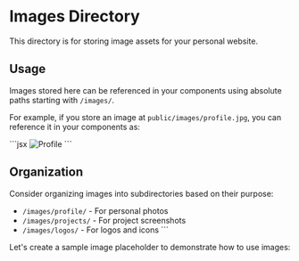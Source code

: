 # Images Directory

This directory is for storing image assets for your personal website.

## Usage

Images stored here can be referenced in your components using absolute paths starting with `/images/`.

For example, if you store an image at `public/images/profile.jpg`, you can reference it in your components as:

\`\`\`jsx
<img src="/images/profile.jpg" alt="Profile" />
\`\`\`

## Organization

Consider organizing images into subdirectories based on their purpose:
- `/images/profile/` - For personal photos
- `/images/projects/` - For project screenshots
- `/images/logos/` - For logos and icons
\`\`\`

Let's create a sample image placeholder to demonstrate how to use images:
